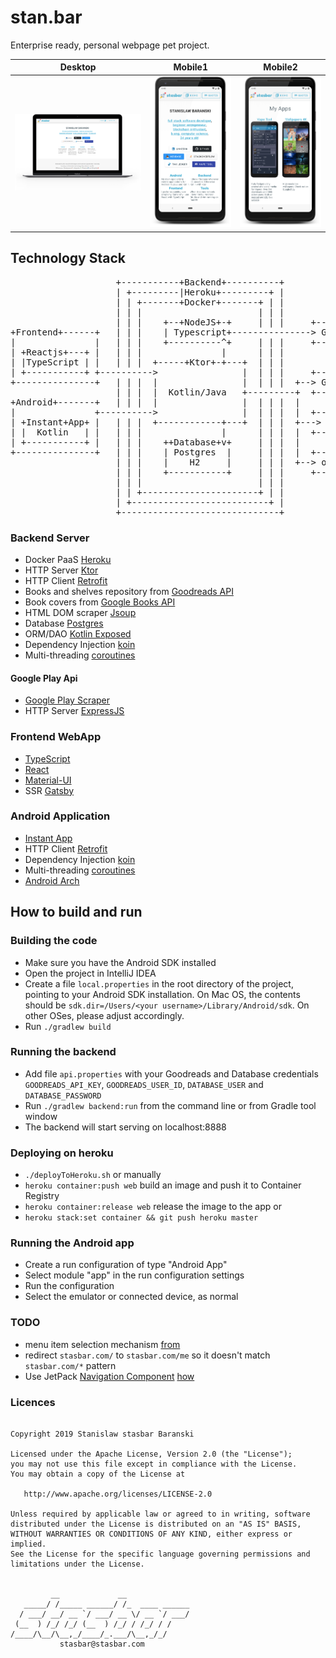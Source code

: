 # stan.bar

Enterprise ready, personal webpage pet project.

| Desktop                                                                | Mobile1                                                                    | Mobile2                                                                    |
| ---------------------------------------------------------------------- | -------------------------------------------------------------------------- | -------------------------------------------------------------------------- |
| ![Desktop Screen](frontend/src/assets/png/MyWebsite/WebsiteFramed.png) | ![Desktop Screen](frontend/src/assets/png/MyWebsite/AndroidApp1Framed.png) | ![Desktop Screen](frontend/src/assets/png/MyWebsite/AndroidApp2Framed.png) |

## Technology Stack

<pre>
                    +-----------+Backend+----------+
                    | +---------|Heroku+---------+ |
                    | | +-------+Docker+-------+ | |
                    | | |                      | | |
                    | | |    +--+NodeJS+-+     | | |     +------------+
+Frontend+------+   | | |    | Typescript+---------------> Google Play|
|               |   | | |    +----------^+     | | |     +------------+
| +Reactjs+---+ |   | | |               |      | | |
| |TypeScript | |   | | |  +-----+Ktor+-+---+  | | |
| +-----------+ +---------->                |  | | |     +-------------+
+---------------+   | | |  |                |  | | |  +--> Google Books|
                    | | |  |  Kotlin/Java   +---------+  +-------------+
+Android+-------+   | | |  |                |  | | |  |
|               +---------->                |  | | |  |  +-----------+
| +Instant+App+ |   | | |  +------------+---+  | | |  +---> Goodreads|
| |  Kotlin   | |   | | |               |      | | |  |  +-----------+
| +-----------+ |   | | |    ++Database+v+     | | |  |
+---------------+   | | |    | Postgres  |     | | |  |  +------------+
                    | | |    |    H2     |     | | |  +--> openlibrary|
                    | | |    +-----------+     | | |     +------------+
                    | | |                      | | |
                    | | +----------------------+ | |
                    | +--------------------------+ |
                    +------------------------------+
</pre>

### Backend Server

- Docker PaaS [Heroku](heroku.com)
- HTTP Server [Ktor](https://github.com/ktorio/ktor)
- HTTP Client [Retrofit](https://github.com/square/retrofit)
- Books and shelves repository from [Goodreads API](https://www.goodreads.com/api)
- Book covers from [Google Books API](https://developers.google.com/books)
- HTML DOM scraper [Jsoup](https://github.com/jhy/jsoup)
- Database [Postgres](https://www.postgresql.org/)
- ORM/DAO [Kotlin Exposed](https://github.com/JetBrains/Exposed)
- Dependency Injection [koin](https://github.com/InsertKoinIO/koin)
- Multi-threading [coroutines](https://github.com/Kotlin/kotlinx.coroutines)

#### Google Play Api

- [Google Play Scraper](https://github.com/facundoolano/google-play-scraper)
- HTTP Server [ExpressJS](https://expressjs.com/)

### Frontend WebApp

- [TypeScript](https://www.typescriptlang.org/)
- [React](https://github.com/facebook/react)
- [Material-UI](https://material-ui.com/)
- SSR [Gatsby](https://www.gatsbyjs.org/)

### Android Application

- [Instant App](https://developer.android.com/topic/google-play-instant/)
- HTTP Client [Retrofit](https://github.com/square/retrofit)
- Dependency Injection [koin](https://github.com/InsertKoinIO/koin)
- Multi-threading [coroutines](https://github.com/Kotlin/kotlinx.coroutines)
- [Android Arch](https://developer.android.com/topic/libraries/architecture/)

## How to build and run

### Building the code

- Make sure you have the Android SDK installed
- Open the project in IntelliJ IDEA
- Create a file `local.properties` in the root directory of the project,
  pointing to your Android SDK installation. On Mac OS, the contents should be
  `sdk.dir=/Users/<your username>/Library/Android/sdk`. On other OSes, please
  adjust accordingly.
- Run `./gradlew build`

### Running the backend

- Add file `api.properties` with your Goodreads and Database credentials
  `GOODREADS_API_KEY`, `GOODREADS_USER_ID`, `DATABASE_USER` and
  `DATABASE_PASSWORD`
- Run `./gradlew backend:run` from the command line or from Gradle tool window
- The backend will start serving on localhost:8888

### Deploying on heroku

- `./deployToHeroku.sh`
  or manually
- `heroku container:push web` build an image and push it to Container Registry
- `heroku container:release web` release the image to the app
  or
- `heroku stack:set container && git push heroku master`

### Running the Android app

- Create a run configuration of type "Android App"
- Select module "app" in the run configuration settings
- Run the configuration
- Select the emulator or connected device, as normal

### TODO

- menu item selection mechanism
  [from](https://github.com/google/iosched/blob/65ac452d9c722c84480756ba6218d1062c8f2387/android/src/main/java/com/google/samples/apps/iosched/ui/BaseActivity.java)
- redirect `stasbar.com/` to `stasbar.com/me` so it doesn't match
  `stasbar.com/*` pattern
- Use JetPack [Navigation
  Component](https://developer.android.com/guide/navigation)
  [how](https://www.youtube.com/watch?v=JFGq0asqSuA)

### Licences

```text

Copyright 2019 Stanislaw stasbar Baranski

Licensed under the Apache License, Version 2.0 (the "License");
you may not use this file except in compliance with the License.
You may obtain a copy of the License at

   http://www.apache.org/licenses/LICENSE-2.0

Unless required by applicable law or agreed to in writing, software
distributed under the License is distributed on an "AS IS" BASIS,
WITHOUT WARRANTIES OR CONDITIONS OF ANY KIND, either express or implied.
See the License for the specific language governing permissions and
limitations under the License.


         __             __
   _____/ /_____ ______/ /_  ____ ______
  / ___/ __/ __ `/ ___/ __ \/ __ `/ ___/
 (__  ) /_/ /_/ (__  ) /_/ / /_/ / /
/____/\__/\__,_/____/_.___/\__,_/_/
           stasbar@stasbar.com
```
